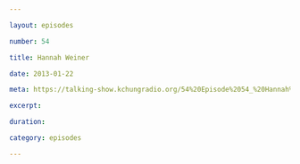 ```yaml
---

layout: episodes

number: 54

title: Hannah Weiner

date: 2013-01-22

meta: https://talking-show.kchungradio.org/54%20Episode%2054_%20Hannah%20Weiner.mp3.mp3

excerpt: 

duration: 

category: episodes

---
```


